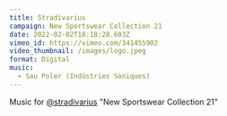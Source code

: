 ```yaml
---
title: Stradivarius
campaign: New Sportswear Collection 21
date: 2022-02-02T18:18:28.603Z
vimeo_id: https://vimeo.com/341455902
video_thumbnail: /images/logo.jpeg
format: Digital
music:
  - Sau Poler (Indústries Sòniques)
---
```

Music for [@stradivarius](https://www.instagram.com/stradivarius/) "New Sportswear Collection 21"